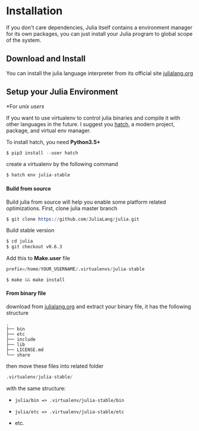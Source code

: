 # Installation

If you don't care dependencies, Julia itself contains a environment manager for its own packages, you can just install your Julia program to global scope of the system.

## Download and Install

You can install the julia language interpreter from its official site [julialang.org](https://julialang.org/downloads/)


## Setup your Julia Environment

*For *unix users*

If you want to use virtualenv to control julia binaries and compile it with other languages in the future. I suggest you [hatch](https://github.com/ofek/hatch), a modern project, package, and virtual env manager.

To install hatch, you need **Python3.5+**

```s
$ pip3 install --user hatch
```

create a virtualenv by the following command

```s
$ hatch env julia-stable
```

#### Build from source

Build julia from source will help you enable some platform related optimizations. First, clone julia master branch

```s
$ git clone https://github.com/JuliaLang/julia.git
```

Build stable version

```s
$ cd julia
$ git checkout v0.6.3
```

Add this to **Make.user** file

```s
prefix=/home/YOUR_USERNAME/.virtualenvs/julia-stable
```

```s
$ make && make install 
```

#### From binary file

download from [julialang.org](https://julialang.org/downloads) and extract your binary file, it has the following structure

```
.
├── bin
├── etc
├── include
├── lib
├── LICENSE.md
└── share
```

then move these files into related folder

```s
.virtualenv/julia-stable/
```

with the same structure: 

- `julia/bin => .virtualenv/julia-stable/bin`

- `julia/etc => .virtualenv/julia-stable/etc`

- etc.
